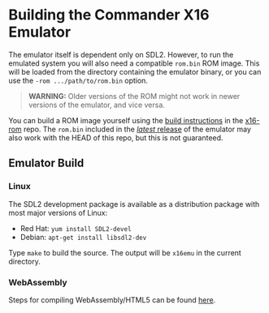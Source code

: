Building the Commander X16 Emulator
===================================

The emulator itself is dependent only on SDL2. However, to run the emulated system you will also need a compatible `rom.bin` ROM image. This will be
loaded from the directory containing the emulator binary, or you can use the `-rom .../path/to/rom.bin` option.

> __WARNING:__ Older versions of the ROM might not work in newer versions of the emulator, and vice versa.

You can build a ROM image yourself using the [build instructions][x16-build] in the [x16-rom] repo. The `rom.bin` included in the [_latest_ release][releases] of the emulator may also work with the HEAD of this repo, but this is not guaranteed.


Emulator Build
---------------

### Linux

The SDL2 development package is available as a distribution package with most major versions of Linux:
- Red Hat: `yum install SDL2-devel`
- Debian: `apt-get install libsdl2-dev`

Type `make` to build the source. The output will be `x16emu` in the current directory.

### WebAssembly

Steps for compiling WebAssembly/HTML5 can be found [here][webassembly].



<!-------------------------------------------------------------------->
[cc65]: https://cc65.github.io/
[releases]: https://github.com/commanderx16/x16-emulator/releases
[x16-build]: https://github.com/commanderx16/x16-rom#releases-and-building
[x16-rom]: https://github.com/commanderx16/x16-rom
[webassembly]: webassembly/WebAssembly.md
